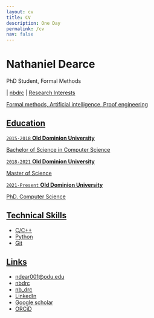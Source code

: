 ```yaml
---
layout: cv 
title: CV 
description: One Day
permalink: /cv
nav: false
---
```

# Nathaniel Dearce
PhD Student, Formal Methods 

<div id="webaddress">
<a href="mailto:ndear001@odu.edu"><ndear001@odu.edu></a>
|
<i class="fa fa-github"></i> <a href="https://github.com/nbdrc">nbdrc</a>
|
<i class="fa fa-twitter"></i> <a href="https://twitter.com/nb_drc>nb_drc</a>
</div>

## Research Interests 

Formal methods, Artificial intelligence, Proof engineering

## Education 

`2015-2018`
__Old Dominion University__

Bachelor of Science in Computer Science

`2018-2021`
__Old Dominion University__

Master of Science

`2021-Present`
__Old Dominion University__

PhD. Computer Science


## Technical Skills 

* C/C++
* Python 
* Git 

## Links

<!-- fa are fontawesome, ai are academicons -->
* <i class="fa fa-envelope"></i> <a href="mailto:ndear001@odu.edu">ndear001@odu.edu</a><br />
* <i class="fa fa-github"></i> <a href="https://github.com/nbdrc">nbdrc</a><br />
* <i class="fa fa-twitter"></i> <a href="https://twitter.com/nb_drc">nb_drc</a><br />
* <i class="fa fa-linkedin"></i> <a href="https://www.linkedin.com/in/nathaniel-dearce-138bb5163">LinkedIn</a>
* <i class="ai ai-google-scholar"></i> <a href="http://scholar.google.com/citations?user=TEOb9AIAAAAJ&hl">Google scholar</a>
* <i class="ai ai-orcid"></i> <a href="https://orcid.org/0000-0001-5057-4764">ORCiD</a>

<!-- ### Footer

Last update: March 2022-->
